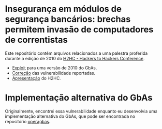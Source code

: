 # Insegurança em módulos de segurança bancários: brechas permitem invasão de computadores de correntistas

Este repositório contém arquivos relacionados a uma palestra proferida durante a edição de 2010 do [H2HC - Hackers to Hackers Conference](http://www.h2hc.com.br).

 * [Exploit](exploit) para uma versão de 2010 do GbAs.
 * [Correção](fix) das vulnerabilidade reportadas.
 * [Apresentação](apresentacao/2010-h2hc-explorando-applets.pdf) do H2HC.

# Implementação alternativa do GbAs

Originalmente, encontrei essa vulnerabilidade enquanto eu desenvolvia uma implementação alternativa do GbAs, que pode ser encontrada no repositório [operagbas](https://github.com/thotypous/operagbas).
